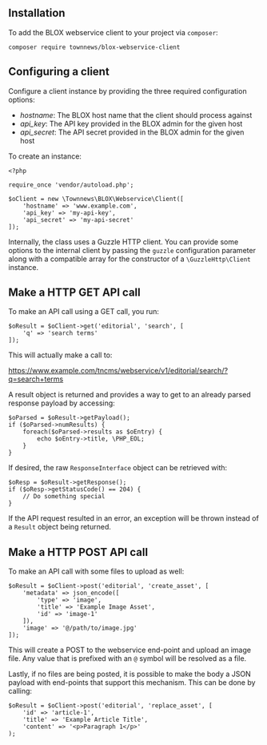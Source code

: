 ## Installation
To add the BLOX webservice client to your project via `composer`:

```
composer require townnews/blox-webservice-client
```

## Configuring a client
Configure a client instance by providing the three required configuration
options:

* _hostname_: The BLOX host name that the client should process against
* _api\_key_: The API key provided in the BLOX admin for the given host
* _api\_secret_: The API secret provided in the BLOX admin for the given host

To create an instance:

```
<?php

require_once 'vendor/autoload.php';

$oClient = new \Townnews\BLOX\Webservice\Client([
    'hostname' => 'www.example.com',
    'api_key' => 'my-api-key',
    'api_secret' => 'my-api-secret'
]);
```

Internally, the class uses a Guzzle HTTP client. You can provide some options to
the internal client by passing the `guzzle` configuration parameter along with a
compatible array for the constructor of a `\GuzzleHttp\Client` instance.

## Make a HTTP GET API call
To make an API call using a GET call, you run:

```
$oResult = $oClient->get('editorial', 'search', [
    'q' => 'search terms'
]);
```

This will actually make a call to:

https://www.example.com/tncms/webservice/v1/editorial/search/?q=search+terms

A result object is returned and provides a way to get to an already parsed response payload by accessing:

```
$oParsed = $oResult->getPayload();
if ($oParsed->numResults) {
    foreach($oParsed->results as $oEntry) {
        echo $oEntry->title, \PHP_EOL;
    }
}
```

If desired, the raw `ResponseInterface` object can be retrieved with:

```
$oResp = $oResult->getResponse();
if ($oResp->getStatusCode() == 204) {
    // Do something special
}
```

If the API request resulted in an error, an exception will be thrown instead of a `Result` object being
returned.

## Make a HTTP POST API call
To make an API call with some files to upload as well:

```
$oResult = $oClient->post('editorial', 'create_asset', [
    'metadata' => json_encode([
        'type' => 'image',
        'title' => 'Example Image Asset',
        'id' => 'image-1'
    ]),
    'image' => '@/path/to/image.jpg'
]);
```

This will create a POST to the webservice end-point and upload an image file. Any
value that is prefixed with an `@` symbol will be resolved as a file.

Lastly, if no files are being posted, it is possible to make the body a JSON payload
with end-points that support this mechanism. This can be done by calling:

```
$oResult = $oClient->post('editorial', 'replace_asset', [
    'id' => 'article-1',
    'title' => 'Example Article Title',
    'content' => '<p>Paragraph 1</p>'
);
```